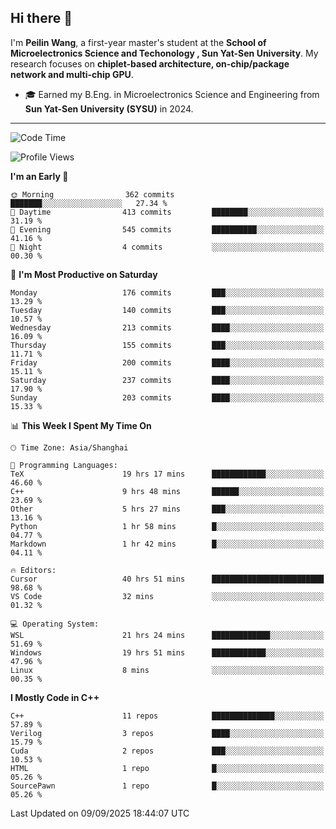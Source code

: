 ## Hi there 👋

I'm **Peilin Wang**, a first-year master's student at the **School of Microelectronics Science and Techonology , Sun Yat-Sen University**. My research focuses on **chiplet-based architecture, on-chip/package network and multi-chip GPU**.

- 🎓 Earned my B.Eng. in Microelectronics Science and Engineering from **Sun Yat-Sen University (SYSU)** in 2024.

---

<!--START_SECTION:waka-->
![Code Time](http://img.shields.io/badge/Code%20Time-137%20hrs%2041%20mins-blue)

![Profile Views](http://img.shields.io/badge/Profile%20Views-21-blue)

**I'm an Early 🐤** 

```text
🌞 Morning                362 commits         ███████░░░░░░░░░░░░░░░░░░   27.34 % 
🌆 Daytime                413 commits         ████████░░░░░░░░░░░░░░░░░   31.19 % 
🌃 Evening                545 commits         ██████████░░░░░░░░░░░░░░░   41.16 % 
🌙 Night                  4 commits           ░░░░░░░░░░░░░░░░░░░░░░░░░   00.30 % 
```
📅 **I'm Most Productive on Saturday** 

```text
Monday                   176 commits         ███░░░░░░░░░░░░░░░░░░░░░░   13.29 % 
Tuesday                  140 commits         ███░░░░░░░░░░░░░░░░░░░░░░   10.57 % 
Wednesday                213 commits         ████░░░░░░░░░░░░░░░░░░░░░   16.09 % 
Thursday                 155 commits         ███░░░░░░░░░░░░░░░░░░░░░░   11.71 % 
Friday                   200 commits         ████░░░░░░░░░░░░░░░░░░░░░   15.11 % 
Saturday                 237 commits         ████░░░░░░░░░░░░░░░░░░░░░   17.90 % 
Sunday                   203 commits         ████░░░░░░░░░░░░░░░░░░░░░   15.33 % 
```


📊 **This Week I Spent My Time On** 

```text
🕑︎ Time Zone: Asia/Shanghai

💬 Programming Languages: 
TeX                      19 hrs 17 mins      ████████████░░░░░░░░░░░░░   46.60 % 
C++                      9 hrs 48 mins       ██████░░░░░░░░░░░░░░░░░░░   23.69 % 
Other                    5 hrs 27 mins       ███░░░░░░░░░░░░░░░░░░░░░░   13.16 % 
Python                   1 hr 58 mins        █░░░░░░░░░░░░░░░░░░░░░░░░   04.77 % 
Markdown                 1 hr 42 mins        █░░░░░░░░░░░░░░░░░░░░░░░░   04.11 % 

🔥 Editors: 
Cursor                   40 hrs 51 mins      █████████████████████████   98.68 % 
VS Code                  32 mins             ░░░░░░░░░░░░░░░░░░░░░░░░░   01.32 % 

💻 Operating System: 
WSL                      21 hrs 24 mins      █████████████░░░░░░░░░░░░   51.69 % 
Windows                  19 hrs 51 mins      ████████████░░░░░░░░░░░░░   47.96 % 
Linux                    8 mins              ░░░░░░░░░░░░░░░░░░░░░░░░░   00.35 % 
```

**I Mostly Code in C++** 

```text
C++                      11 repos            ██████████████░░░░░░░░░░░   57.89 % 
Verilog                  3 repos             ████░░░░░░░░░░░░░░░░░░░░░   15.79 % 
Cuda                     2 repos             ███░░░░░░░░░░░░░░░░░░░░░░   10.53 % 
HTML                     1 repo              █░░░░░░░░░░░░░░░░░░░░░░░░   05.26 % 
SourcePawn               1 repo              █░░░░░░░░░░░░░░░░░░░░░░░░   05.26 % 
```




 Last Updated on 09/09/2025 18:44:07 UTC
<!--END_SECTION:waka-->

